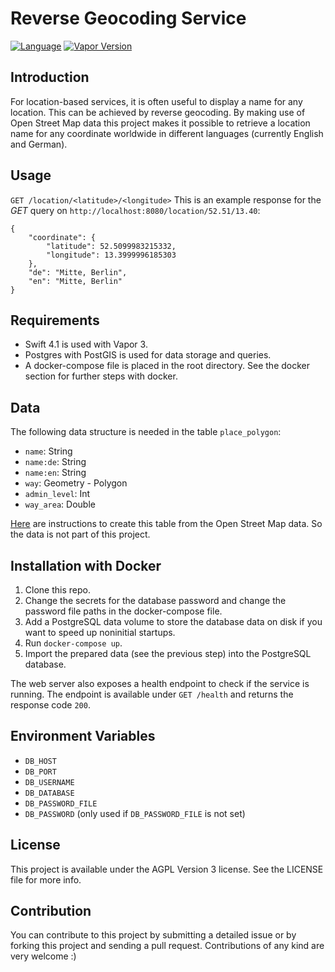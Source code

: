 # Reverse Geocoding Service 
[![Language](https://img.shields.io/badge/Swift-4.2-brightgreen.svg)](http://swift.org)
[![Vapor Version](https://img.shields.io/badge/Vapor-3-F6CBCA.svg)](http://vapor.codes)

## Introduction
For location-based services, it is often useful to display a name for any location. This can be achieved by reverse geocoding. By making use of Open Street Map data this project makes it possible to retrieve a location name for any coordinate worldwide in different languages (currently English and German).

## Usage
`GET /location/<latitude>/<longitude>`
This is an example response for the *GET* query on `http://localhost:8080/location/52.51/13.40`:

```
{
    "coordinate": {
        "latitude": 52.5099983215332,
        "longitude": 13.3999996185303
    },
    "de": "Mitte, Berlin",
    "en": "Mitte, Berlin"
}
```

## Requirements
- Swift 4.1 is used with Vapor 3.
- Postgres with PostGIS is used for data storage and queries.
- A docker-compose file is placed in the root directory. See the docker section for further steps with docker.

## Data
The following data structure is needed in the table `place_polygon`:

- `name`: String
- `name:de`: String
- `name:en`: String
- `way`: Geometry - Polygon
- `admin_level`: Int
- `way_area`: Double

[Here](./data-preparation/Instructions.md) are instructions to create this table from the Open Street Map data. So the data is not part of this project.

## Installation with Docker
1. Clone this repo.
2. Change the secrets for the database password and change the password file paths in the docker-compose file.
3. Add a PostgreSQL data volume to store the database data on disk if you want to speed up noninitial startups.
4. Run `docker-compose up`.
5. Import the prepared data (see the previous step) into the PostgreSQL database.

The web server also exposes a health endpoint to check if the service is running. The endpoint is available under `GET /health` and returns the response code `200`.

## Environment Variables
- `DB_HOST`
- `DB_PORT`
- `DB_USERNAME`
- `DB_DATABASE`
- `DB_PASSWORD_FILE`
- `DB_PASSWORD` (only used if `DB_PASSWORD_FILE` is not set)

## License
This project is available under the AGPL Version 3 license. See the LICENSE file for more info.

## Contribution
You can contribute to this project by submitting a detailed issue or by forking this project and sending a pull request. Contributions of any kind are very welcome :)